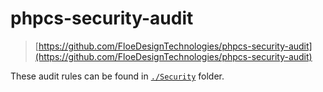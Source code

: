 # phpcs-security-audit

> [https://github.com/FloeDesignTechnologies/phpcs-security-audit](https://github.com/FloeDesignTechnologies/phpcs-security-audit)

These audit rules can be found in [`./Security`](https://github.com/FloeDesignTechnologies/phpcs-security-audit/tree/master/Security) folder.
